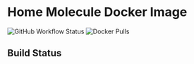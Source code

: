 # Home Molecule Docker Image


![GitHub Workflow Status](https://img.shields.io/github/workflow/status/pipseed/docker-home-molecule/build/) ![Docker Pulls](https://img.shields.io/docker/pulls/pipseed/docker-home-molecule)


## Build Status



